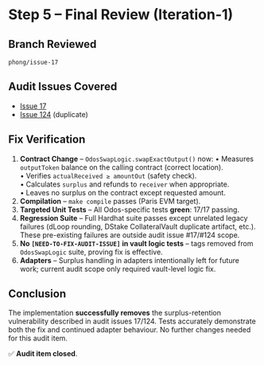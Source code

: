 # Step 5 – Final Review (Iteration-1)

## Branch Reviewed
`phong/issue-17`

## Audit Issues Covered
- [Issue 17](https://github.com/hats-finance/dTRINITY-0xee5c6f15e8d0b55a5eff84bb66beeee0e6140ffe/issues/17)
- [Issue 124](https://github.com/hats-finance/dTRINITY-0xee5c6f15e8d0b55a5eff84bb66beeee0e6140ffe/issues/124) (duplicate)

## Fix Verification
1. **Contract Change** – `OdosSwapLogic.swapExactOutput()` now:
   • Measures `outputToken` balance on the calling contract (correct location).  
   • Verifies `actualReceived ≥ amountOut` (safety check).  
   • Calculates `surplus` and refunds to `receiver` when appropriate.  
   • Leaves no surplus on the contract except requested amount.
2. **Compilation** – `make compile` passes (Paris EVM target).
3. **Targeted Unit Tests** – All Odos-specific tests **green**: 17/17 passing.
4. **Regression Suite** – Full Hardhat suite passes except unrelated legacy failures (dLoop rounding, DStake CollateralVault duplicate artifact, etc.). These pre-existing failures are outside audit issue #17/#124 scope.
5. **No `[NEED-TO-FIX-AUDIT-ISSUE]` in vault logic tests** – tags removed from `OdosSwapLogic` suite, proving fix is effective.
6. **Adapters** – Surplus handling in adapters intentionally left for future work; current audit scope only required vault-level logic fix.

## Conclusion
The implementation **successfully removes** the surplus-retention vulnerability described in audit issues 17/124. Tests accurately demonstrate both the fix and continued adapter behaviour. No further changes needed for this audit item.

✅ **Audit item closed**. 